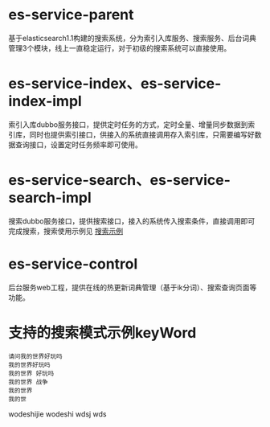 # es-service-parent
  基于elasticsearch1.1构建的搜索系统，分为索引入库服务、搜索服务、后台词典管理3个模块，线上一直稳定运行，对于初级的搜索系统可以直接使用。


# es-service-index、es-service-index-impl
  索引入库dubbo服务接口，提供定时任务的方式，定时全量、增量同步数据到索引库，同时也提供索引接口，供接入的系统直接调用存入索引库，只需要编写好数据查询接口，设置定时任务频率即可使用。
 
 
# es-service-search、es-service-search-impl
  搜索dubbo服务接口，提供搜索接口，接入的系统传入搜索条件，直接调用即可完成搜索，搜索使用示例见
  <a href="https://github.com/hailin0/es-service-parent/blob/master/es-service-search-impl/src/test/java/com/es/service/search/App.java">搜索示例</a>
 
# es-service-control
  后台服务web工程，提供在线的热更新词典管理（基于ik分词）、搜索查询页面等功能。
 

# 支持的搜索模式示例keyWord

    请问我的世界好玩吗
    我的世界好玩吗
    我的世界 好玩吗
    我的世界 战争
    我的世界
    我的世
  wodeshijie
  wodeshi
  wdsj
  wds
  
